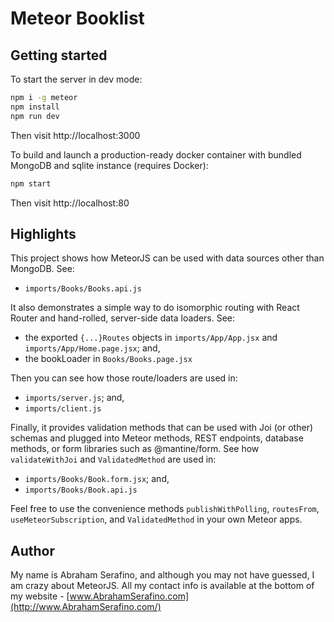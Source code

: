 # Meteor Booklist

## Getting started

To start the server in dev mode:

```bash
npm i -g meteor
npm install
npm run dev
```

Then visit http://localhost:3000

To build and launch a production-ready docker container with bundled MongoDB and sqlite instance (requires Docker):

```bash
npm start
```

Then visit http://localhost:80

## Highlights

This project shows how MeteorJS can be used with data sources other than MongoDB. See:
* `imports/Books/Books.api.js`

It also demonstrates a simple way to do isomorphic routing with React Router and hand-rolled,
server-side data loaders. See:
* the exported `{...}Routes` objects in `imports/App/App.jsx` and `imports/App/Home.page.jsx`; and,
* the bookLoader in `Books/Books.page.jsx`

Then you can see how those route/loaders are used in:
* `imports/server.js`; and,
* `imports/client.js`

Finally, it provides validation methods that can be used with Joi (or other) schemas and plugged
into Meteor methods, REST endpoints, database methods, or form libraries such as @mantine/form. See how
`validateWithJoi` and `ValidatedMethod` are used in:

* `imports/Books/Book.form.jsx`; and,
* `imports/Books/Book.api.js`

Feel free to use the convenience methods `publishWithPolling`, `routesFrom`, `useMeteorSubscription`,
and `ValidatedMethod` in your own Meteor apps.

## Author

My name is Abraham Serafino, and although you may not have guessed, I am crazy about MeteorJS. All my contact info
is available at the bottom of my website - [www.AbrahamSerafino.com](http://www.AbrahamSerafino.com/)
